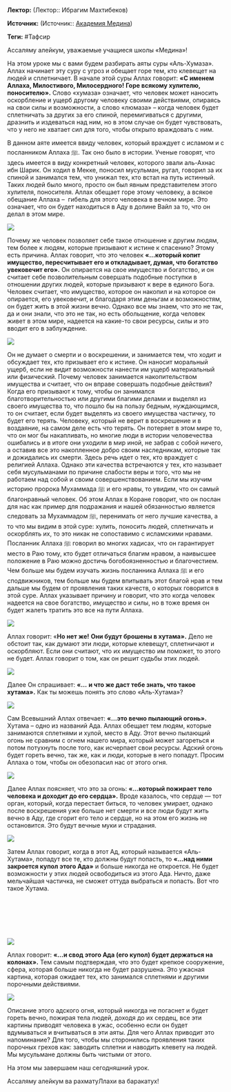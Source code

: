 **Лектор:** (Лектор:: Ибрагим Махтибеков)

**Источник:** (Источник:: [Академия Медина](https://web.medinaschool.org/school/))

**Теги:** #Тафсир

Ассаляму алейкум, уважаемые учащиеся школы «Медина»!


На этом уроке мы с вами будем разбирать аяты суры «Аль-Хумаза». Аллах начинает эту суру с угроз и обещает горе тем, кто клевещет на людей и сплетничает. В начале этой суры Аллах говорит: **«С именем Аллаха, Милостивого, Милосердного!** **Горе всякому хулителю, поносителю».** Слово «хумаза» означает, что человек может наносить оскорбление и ущерб другому человеку своими действиями, опираясь на свои силы и возможности, а слово «люмаза» – когда человек будет сплетничать за других за его спиной, перемигиваться с другими, дразнить и издеваться над ним, но в этом случае он будет чувствовать, что у него не хватает сил для того, чтобы открыто враждовать с ним.


В данном аяте имеется ввиду человек, который враждует с исламом и с посланником Аллаха ﷺ. Так оно было в истории. Ученые говорят, что здесь имеется в виду конкретный человек, которого звали аль-Ахнас ибн Шарик. Он ходил в Мекке, поносил мусульман, ругал, говорил за их спиной и занимался тем, что унижал тех, кто встал на путь истинный. Таких людей было много, просто он был явным представителем этого хулителя, поносителя. Аллах обещает горе этому человеку, а всякое обещание Аллаха –  гибель для этого человека в вечном мире. Это означает, что он будет находиться в Аду в долине Вайл за то, что он делал в этом мире.


![](https://medinaschool.org/files/images/2020/02/d24b150ca6faf113a8136a41b8d04529.jpg)


Почему же человек позволяет себе такое отношение к другим людям, тем более к людям, которые призывают к истине к спасению? Этому есть причина. Аллах говорит, что это человек **«…который копит имущество, пересчитывает его и откладывает, думая, что богатство увековечит его».** Он опирается на свое имущество и богатство, и он считает себе позволительным совершать подобные поступки в отношении других людей, которые призывают к вере в единого Бога. Человек считает, что имущество, которое он накопил и на которое он опирается, его увековечит, и благодаря этим деньгам и возможностям, он будет жить в этой жизни вечно. Однако все мы знаем, что это не так, да и они знали, что это не так, но есть обольщение, когда человек живет в этом мире, надеется на какие-то свои ресурсы, силы и это вводит его в заблуждение.


![](https://medinaschool.org/files/images/2020/02/017abebcfe21006e1b15ee2407b47e06.jpg)


Он не думает о смерти и о воскрешении, и занимается тем, что ходит и обсуждает тех, кто призывает его к истине. Он наносит моральный ущерб, если не видит возможности нанести им ущерб материальный или физический. Почему человек занимается накопительством имущества и считает, что он вправе совершать подобные действия? Когда его призывают к тому, чтобы он занимался благотворительностью или другими благими делами и выделял из своего имущества то, что пошло бы на пользу бедным, нуждающимся, то он считает, если будет выделять из своего имущества частичку, то будет его терять. Человеку, который не верит в воскрешение и в воздаяние, на самом деле есть что терять. Он потеряет в этом мире то, что он мог бы накапливать, но многие люди в истории человечества ошибались и в итоге они уходили в мир иной, не забрав с собой ничего, а оставив все это накопленное добро своим наследникам, которые так и дожидались их смерти. Здесь речь идет о тех, кто враждует с религией Аллаха. Однако эти качества встречаются у тех, кто называет себя мусульманами по причине слабости веры и того, что мы не работаем над собой и своим совершенствованием. Если мы изучим историю пророка Мухаммада ﷺ и его нравы, то увидим, что он самый благонравный человек. Об этом Аллах в Коране говорит, что он послан для нас как пример для подражания и нашей обязанностью является следовать за Мухаммадом ﷺ, перенимать от него лучшие качества, а то что мы видим в этой суре: хулить, поносить людей, сплетничать и оскорблять их, то это никак не сопоставимо с исламскими нравами. Посланник Аллаха ﷺ говорил во многих хадисах, что он гарантирует место в Раю тому, кто будет отличаться благим нравом, а наивысшее положение в Раю можно достичь богобоязненностью и благочестием. Чем больше мы будем изучать жизнь посланника Аллаха ﷺ и его сподвижников, тем больше мы будем впитывать этот благой нрав и тем дальше мы будем от проявления таких качеств, о которых говорится в этой суре. Аллах указывает причину и говорит, что это когда человек надеется на свое богатство, имущество и силы, но в тоже время он будет жалеть тратить это все на пути Аллаха.


![](https://medinaschool.org/files/images/2020/02/b317f0029f3df646842f499947fd6894.jpg)


Аллах говорит: «**Но нет же!** **Они будут брошены в хутама».** Дело не обстоит так, как думают эти люди, которые клевещут, сплетничают и оскорбляют. Если они считают, что их имущество им поможет, то этого не будет. Аллах говорит о том, как он решит судьбы этих людей.


![](https://medinaschool.org/files/images/2020/02/b0ce5fe765b5ce3e5670aab272a98794.jpg)


Далее Он спрашивает: **«…** **и что же даст тебе знать, что такое хутама».** Как ты можешь понять это слово «Аль-Хутама»?


![](https://medinaschool.org/files/images/2020/02/ee471d72350616c1283ece79a3ef808c.jpg)


Сам Всевышний Аллах отвечает: **«…это вечно пылающий огонь».** Хутама – одно из названий Ада. Аллах обещает тем людям, которые занимаются сплетнями и хулой, место в Аду. Этот вечно пылающий огонь не сравним с огнем нашего мира, который может загореться и потом потухнуть после того, как исчерпает свои ресурсы. Адский огонь будет гореть вечно, так же, как и люди, которые в него попадут. Просим Аллаха о том, чтобы он обезопасил нас от этого огня.


![](https://medinaschool.org/files/images/2020/02/0e785636692f7b22860fdf3a63e3b944.jpg)


Далее Аллах поясняет, что это за огонь: **«…который пожирает тело человека и доходит до его сердца».** Вроде казалось, что сердце — тот орган, который, когда перестает биться, то человек умирает, однако после воскрешения уже больше нет смерти и все люди будут жить вечно в Аду, где сгорит его тело и сердце, но на этом его жизнь не остановится. Это будут вечные муки и страдания.


![](https://medinaschool.org/files/images/2020/02/a9941eb6f1bb0029d11ed205b1b40c6a.jpg)


Затем Аллах говорит, когда в этот Ад, который называется «Аль-Хутама», попадут все те, кто должны будут попасть, то **«…над ними закроется купол этого Ада»** и больше никогда не откроется. Не будет возможности у этих людей освободиться из этого Ада. Ничто, даже мельчайшая частичка, не сможет оттуда выбраться и попасть. Вот что такое Хутама.


 


 


 


![](https://medinaschool.org/files/images/2020/02/80eff7cbaed64091d175732ca1eab49a.jpg)


Аллах говорит: **«…и свод этого Ада (его купол) будет держаться на колонах».** Тем самым подтверждая, что это будет крепкое сооружение, сфера, которая больше никогда не будет разрушена. Это ужасная картина, которая ожидает тех, кто занимался сплетнями и другими порочными действиями.


![](https://medinaschool.org/files/images/2020/02/a6794de81adb8c99f2986917b17ae747.jpg)


Описание этого адского огня, который никогда не погаснет и будет гореть вечно, пожирая тела людей, доходя до их сердец, все эти картины приводят человека в ужас, особенно если он будет вдумываться и вчитываться в эти аяты. Для чего Аллах приводит это напоминание? Для того, чтобы мы сторонились проявления таких порочных грехов как: заводить сплетни и наводить клевету на людей. Мы мусульмане должны быть чистыми от этого.


На этом мы завершаем наш сегодняшний урок.


Ассаляму алейкум ва рахматуЛлахи ва баракатух!

